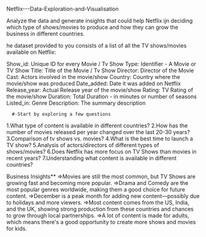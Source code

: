 Netflix---Data-Exploration-and-Visualisation

Analyze the data and generate insights that could help Netflix ijn deciding which type of shows/movies to produce and how they can grow the business in different countries.

he dataset provided to you consists of a list of all the TV shows/movies available on Netflix:

Show_id: Unique ID for every Movie / Tv Show
Type: Identifier - A Movie or TV Show
Title: Title of the Movie / Tv Show
Director: Director of the Movie
Cast: Actors involved in the movie/show
Country: Country where the movie/show was produced
Date_added: Date it was added on Netflix
Release_year: Actual Release year of the movie/show
Rating: TV Rating of the movie/show
Duration: Total Duration - in minutes or number of seasons
Listed_in: Genre
Description: The summary description

      #-Start by exploring a few questions

1.What type of content is available in different countries?
2.How has the number of movies released per year changed over the last 20-30 years?
3.Comparison of tv shows vs. movies?
4.What is the best time to launch a TV show?
5.Analysis of actors/directors of different types of shows/movies?
6.Does Netflix has more focus on TV Shows than movies in recent years?
7.Understanding what content is available in different countries?


Business Insights**
=>Movies are still the most common, but TV Shows are growing fast and becoming more popular.
=>Drama and Comedy are the most popular genres worldwide, making them a good choice for future content.
=>December is a peak month for adding new content—possibly due to holidays and more viewers.
=>Most content comes from the US, India, and the UK, showing strong production from these countries and chances to grow through local partnerships.
=>A lot of content is made for adults, which means there's a good opportunity to create more shows and movies for kids.
